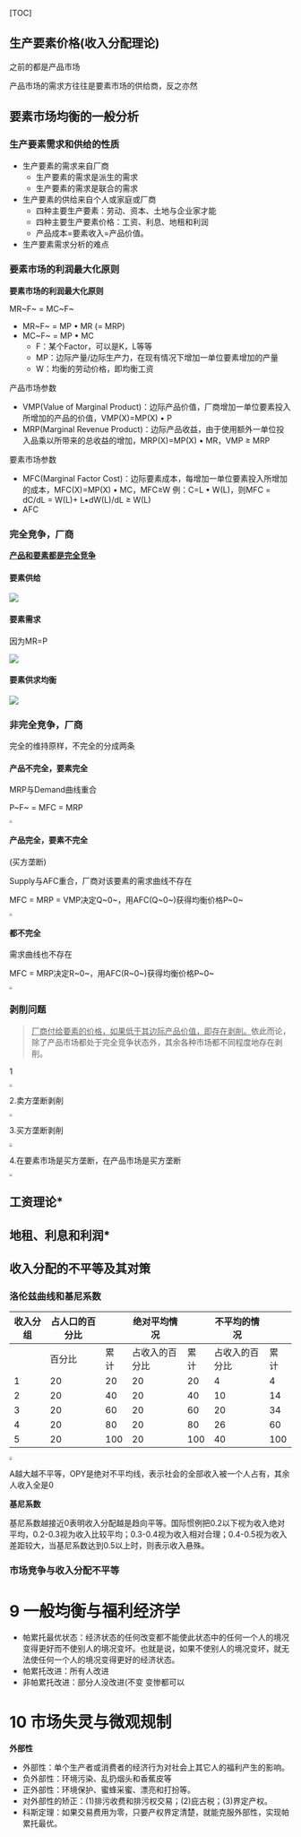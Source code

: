 [TOC]

## 生产要素价格(收入分配理论)

之前的都是产品市场

产品市场的需求方往往是要素市场的供给商，反之亦然

## 要素市场均衡的一般分析

### 生产要素需求和供给的性质　

* 生产要素的需求来自厂商
    * 生产要素的需求是派生的需求
    * 生产要素的需求是联合的需求
* 生产要素的供给来自个人或家庭或厂商
    * 四种主要生产要素：劳动、资本、土地与企业家才能
    * 四种主要生产要素价格：工资、利息、地租和利润
    * 产品成本=要素收入=产品价值。
* 生产要素需求分析的难点

### 要素市场的利润最大化原则

**要素市场的利润最大化原则**

MR~F~ = MC~F~

* MR~F~ = MP • MR (= MRP)
* MC~F~ = MP • MC
    * F：某个Factor，可以是K，L等等
    * MP：边际产量/边际生产力，在现有情况下增加一单位要素增加的产量
    * W：均衡的劳动价格，即均衡工资

产品市场参数

* VMP(Value of Marginal Product)：边际产品价值，厂商增加一单位要素投入所增加的产品的价值，VMP(X)=MP(X) • P
* MRP(Marginal Revenue Product)：边际产品收益，由于使用额外一单位投入品乘以所带来的总收益的增加，MRP(X)=MP(X) • MR，VMP ≥ MRP

要素市场参数

* MFC(Marginal Factor Cost)：边际要素成本，每增加一单位要素投入所增加的成本，MFC(X)=MP(X) • MC，MFC≥W
    例：C=L • W(L)，则MFC = dC/dL = W(L)+ L•dW(L)/dL ≥ W(L)
* AFC

### 完全竞争，厂商

<u>**产品和要素都是完全竞争**</u>

#### 要素供给

![](assets/image-20200604195321225.png)

#### 要素需求

因为MR=P

![](assets/image-20200604195417034.png)

#### 要素供求均衡

![](assets/image-20200604202515744.png)

### 非完全竞争，厂商

完全的维持原样，不完全的分成两条

#### 产品不完全，要素完全

MRP与Demand曲线重合

P~F~ = MFC = MRP

<img src="assets/image-20200604204048650.png" style="zoom:33%;" />

#### 产品完全，要素不完全

(买方垄断)

Supply与AFC重合，厂商对该要素的需求曲线不存在

MFC = MRP = VMP决定Q~0~，用AFC(Q~0~)获得均衡价格P~0~

<img src="assets/image-20200604204111401.png" style="zoom:33%;" />

#### 都不完全

需求曲线也不存在

MFC = MRP决定R~0~，用AFC(R~0~)获得均衡价格P~0~

<img src="assets/image-20200604204126152.png" style="zoom: 33%;" />

### 剥削问题

> <u>厂商付给要素的价格，如果低于其边际产品价值，即存在剥削。</u>依此而论，除了产品市场都处于完全竞争状态外，其余各种市场都不同程度地存在剥削。 

1

<img src="assets/image-20200611170546008.png" style="zoom: 33%;" />

2.卖方垄断剥削

<img src="assets/image-20200611170638442.png" style="zoom:33%;" />

3.买方垄断剥削

<img src="assets/image-20200611170747727.png" style="zoom:33%;" />

4.在要素市场是买方垄断，在产品市场是买方垄断

<img src="assets/image-20200611170805036.png" style="zoom: 33%;" />

## 工资理论\*

## 地租、利息和利润\*

## 收入分配的不平等及其对策

### 洛伦兹曲线和基尼系数

| 收入分组 | 占人口的百分比 |  | 绝对平均情况 |      | 不平均的情况 |      |
| -------------- | -------------- | ------------ | -------------- | ---- | ---- | ---- |
|            | 百分比 | 累计       | 占收入的百分比 | 累计 | 占收入的百分比 | 累计 |
| 1              | 20             | 20           | 20             | 20   | 4    | 4    |
| 2 | 20             | 40           | 20             | 40   | 10   | 14   |
| 3 | 20             | 60           | 20             | 60   | 20   | 34   |
| 4 | 20             | 80             | 20           | 80             | 26   | 60   |
| 5 | 20             | 100            | 20           | 100            | 40   | 100  |

<img src="assets/image-20200611172400709.png" style="zoom:33%;" />

A越大越不平等，OPY是绝对不平均线，表示社会的全部收入被一个人占有，其余人收入全是0

**基尼系数**

基尼系数越接近0表明收入分配越是趋向平等。国际惯例把0.2以下视为收入绝对平均，0.2-0.3视为收入比较平均；0.3-0.4视为收入相对合理；0.4-0.5视为收入差距较大，当基尼系数达到0.5以上时，则表示收入悬殊。

### 市场竞争与收入分配不平等



# 9 一般均衡与福利经济学

* 帕累托最优状态：经济状态的任何改变都不能使此状态中的任何一个人的境况变得更好而不使别人的境况变坏。也就是说，如果不使别人的境况变坏，就无法使任何一个人的境况变得更好的经济状态。
* 帕累托改进：所有人改进
* 非帕累托改进：部分人没改进(不变 变惨都可以

# 10 市场失灵与微观规制

**外部性**

* 外部性：单个生产者或消费者的经济行为对社会上其它人的福利产生的影响。
* 负外部性：环境污染、乱扔烟头和香蕉皮等
* 正外部性：环境保护、蜜蜂采蜜、漂亮和打扮等。
* 对外部性的矫正：(1)排污收费和排污权交易；(2)庇古税；(3)界定产权。 
* 科斯定理：如果交易费用为零，只要产权界定清楚，就能克服外部性，实现帕累托最优。 